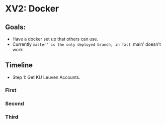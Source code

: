 # XV2: Docker

## Goals: 
* Have a docker set up that others can use. 
* Currently `master' is the only deployed branch, in fact `main' doesn't work

## Timeline 
- Step 1: Get KU Leuven Accounts. 
### First 


### Second 


### Third 

